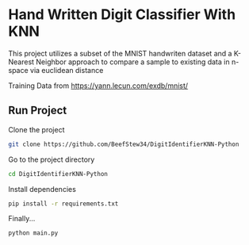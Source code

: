 # Hand Written Digit Classifier With KNN
This project utilizes a subset of the MNIST handwriten dataset and a K-Nearest 
Neighbor approach to compare a sample to existing data in n-space via euclidean distance 

Training Data from https://yann.lecun.com/exdb/mnist/



## Run Project 

Clone the project  

~~~bash  
git clone https://github.com/BeefStew34/DigitIdentifierKNN-Python
~~~

Go to the project directory  

~~~bash  
cd DigitIdentifierKNN-Python
~~~

Install dependencies  
~~~bash  
pip install -r requirements.txt
~~~

Finally...
~~~bash  
python main.py
~~~
